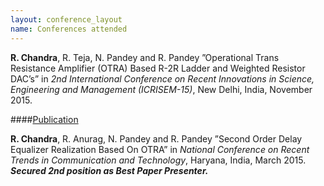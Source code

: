 ```yaml
---
layout: conference_layout
name: Conferences attended
---
```


**R. Chandra**, R. Teja, N. Pandey and R. Pandey ”Operational Trans Resistance Amplifier (OTRA) Based R-2R
Ladder and Weighted Resistor DAC’s” in *2nd International Conference on Recent Innovations in Science,
Engineering and Management (ICRISEM-15)*, New Delhi, India, November 2015.

####[Publication](http://www.arresearchpublication.com/images/shortpdf/1447868515_1224J.pdf)






**R. Chandra**, R. Anurag, N. Pandey and R. Pandey ”Second Order Delay Equalizer Realization Based On
OTRA” in *National Conference on Recent Trends in Communication and Technology*, Haryana, India, March 2015.  
***Secured 2nd position as Best Paper Presenter.***